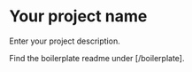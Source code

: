 # Your project name

Enter your project description.

Find the boilerplate readme under [/boilerplate].

